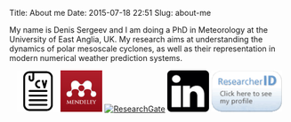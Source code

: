 Title: About me
Date: 2015-07-18 22:51
Slug: about-me

My name is Denis Sergeev and I am doing a PhD in Meteorology at the University of East Anglia, UK. My research aims at understanding the dynamics of polar mesoscale cyclones, as well as their representation in modern numerical weather prediction systems.

<center>
<a href="{filename}/pdfs/CV_SergeevDE_long.pdf"><img src="../extra/cv_icon.jpg" title="Curriculum Vitae (.pdf)" style="height:75px;"></a>
<a href="http://www.mendeley.com/profiles/dennis-sergeev"><img src="../extra/mendeley_logo.png" title="Mendeley" style="height:75px;"></a>
<a href="http://www.researchgate.net/profile/Denis_Sergeev2"><img src="http://explore.researchgate.net/download/attachments/7307358/Logo.png" title="ResearchGate" style="height:75px;"></a>
<a href="http://www.linkedin.com/profile/view?id=275603660"><img src="../extra/linkedin_logo.png" title="LinkedIn" style="height:75px;"></a>
<!--<span id='badgeCont938658' style='height:75px'><script src='http://labs.researcherid.com/mashlets?el=badgeCont938658&mashlet=badge&showTitle=false&className=a&rid=N-3404-2014'></script></span>-->
<a href="http://www.researcherid.com/rid/N-3404-2014"><img src="../extra/rid.gif" title="ResearcherID" style="height:75px;"></a>
</center>

